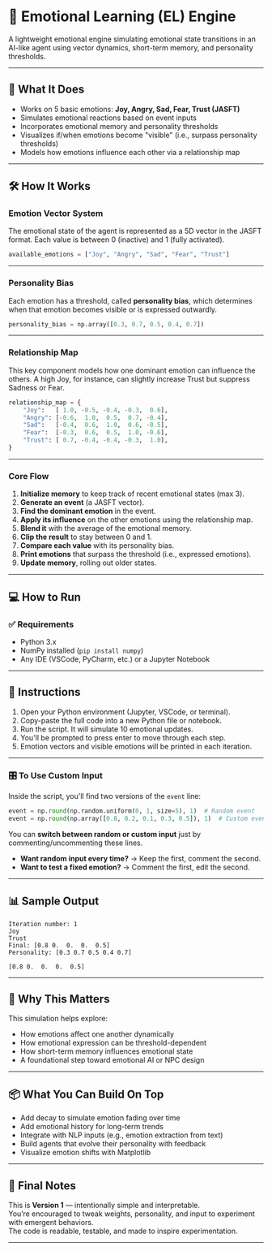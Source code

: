 # 🧠 Emotional Learning (EL) Engine

A lightweight emotional engine simulating emotional state transitions in an AI-like agent using vector dynamics, short-term memory, and personality thresholds.

---

## 📌 What It Does

- Works on 5 basic emotions: **Joy, Angry, Sad, Fear, Trust (JASFT)**
- Simulates emotional reactions based on event inputs
- Incorporates emotional memory and personality thresholds
- Visualizes if/when emotions become "visible" (i.e., surpass personality thresholds)
- Models how emotions influence each other via a relationship map

---

## 🛠 How It Works

### Emotion Vector System

The emotional state of the agent is represented as a 5D vector in the JASFT format. Each value is between 0 (inactive) and 1 (fully activated).

```python
available_emotions = ["Joy", "Angry", "Sad", "Fear", "Trust"]
```

---

### Personality Bias

Each emotion has a threshold, called **personality bias**, which determines when that emotion becomes visible or is expressed outwardly.

```python
personality_bias = np.array([0.3, 0.7, 0.5, 0.4, 0.7])
```

---

### Relationship Map

This key component models how one dominant emotion can influence the others. A high Joy, for instance, can slightly increase Trust but suppress Sadness or Fear.

```python
relationship_map = {
    "Joy":   [ 1.0, -0.5, -0.4, -0.3,  0.6],
    "Angry": [-0.6,  1.0,  0.5,  0.7, -0.4],
    "Sad":   [-0.4,  0.6,  1.0,  0.6, -0.5],
    "Fear":  [-0.3,  0.6,  0.5,  1.0, -0.6],
    "Trust": [ 0.7, -0.4, -0.4, -0.3,  1.0],
}
```

---

### Core Flow

1. **Initialize memory** to keep track of recent emotional states (max 3).
2. **Generate an event** (a JASFT vector).
3. **Find the dominant emotion** in the event.
4. **Apply its influence** on the other emotions using the relationship map.
5. **Blend it** with the average of the emotional memory.
6. **Clip the result** to stay between 0 and 1.
7. **Compare each value** with its personality bias.
8. **Print emotions** that surpass the threshold (i.e., expressed emotions).
9. **Update memory**, rolling out older states.

---

## 💻 How to Run

### ✅ Requirements

- Python 3.x
- NumPy installed (`pip install numpy`)
- Any IDE (VSCode, PyCharm, etc.) or a Jupyter Notebook

---

## 🚀 Instructions

1. Open your Python environment (Jupyter, VSCode, or terminal).
2. Copy-paste the full code into a new Python file or notebook.
3. Run the script. It will simulate 10 emotional updates.
4. You'll be prompted to press enter to move through each step.
5. Emotion vectors and visible emotions will be printed in each iteration.

---

### 🎛️ To Use Custom Input

Inside the script, you'll find two versions of the `event` line:

```python
event = np.round(np.random.uniform(0, 1, size=5), 1)  # Random event
event = np.round(np.array([0.8, 0.2, 0.1, 0.3, 0.5]), 1)  # Custom event
```

You can **switch between random or custom input** just by commenting/uncommenting these lines.

- **Want random input every time?** → Keep the first, comment the second.
- **Want to test a fixed emotion?** → Comment the first, edit the second.

---

## 📊 Sample Output

```
Iteration number: 1
Joy
Trust
Final: [0.8 0.  0.  0.  0.5]
Personality: [0.3 0.7 0.5 0.4 0.7]

[0.8 0.  0.  0.  0.5]
```

---

## 🧪 Why This Matters

This simulation helps explore:

- How emotions affect one another dynamically
- How emotional expression can be threshold-dependent
- How short-term memory influences emotional state
- A foundational step toward emotional AI or NPC design

---

## 📦 What You Can Build On Top

- Add decay to simulate emotion fading over time
- Add emotional history for long-term trends
- Integrate with NLP inputs (e.g., emotion extraction from text)
- Build agents that evolve their personality with feedback
- Visualize emotion shifts with Matplotlib

---

## 🧠 Final Notes

This is **Version 1** — intentionally simple and interpretable.  
You’re encouraged to tweak weights, personality, and input to experiment with emergent behaviors.  
The code is readable, testable, and made to inspire experimentation.

---
